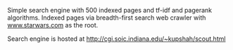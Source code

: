 Simple search engine with 500 indexed pages and tf-idf and pagerank algorithms. Indexed pages via breadth-first search web crawler with www.starwars.com as the root.

Search engine is hosted at http://cgi.soic.indiana.edu/~kupshah/scout.html
